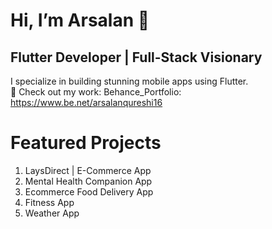 # Hi, I’m Arsalan 👋
## Flutter Developer | Full-Stack Visionary  
 I specialize in building stunning mobile apps using Flutter.  
📌 Check out my work: 
Behance_Portfolio: https://www.be.net/arsalanqureshi16

# Featured Projects
1. LaysDirect | E-Commerce App
2. Mental Health Companion App
3. Ecommerce Food Delivery App
4. Fitness App
5. Weather App
